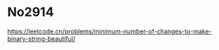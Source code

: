 # No2914

<https://leetcode.cn/problems/minimum-number-of-changes-to-make-binary-string-beautiful/>
